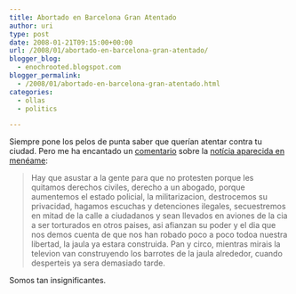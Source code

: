 ```yaml
---
title: Abortado en Barcelona Gran Atentado
author: uri
type: post
date: 2008-01-21T09:15:00+00:00
url: /2008/01/abortado-en-barcelona-gran-atentado/
blogger_blog:
  - enochrooted.blogspot.com
blogger_permalink:
  - /2008/01/abortado-en-barcelona-gran-atentado.html
categories:
  - ollas
  - politics

---
```

Siempre pone los pelos de punta saber que querían atentar contra tu ciudad. Pero me ha encantado un [comentario][1] sobre la [notícia aparecida en menéame][2]:

> Hay que asustar a la gente para que no protesten porque les quitamos derechos civiles, derecho a un abogado, porque aumentemos el estado policial, la militarizacion, destrocemos su privacidad, hagamos escuchas y detenciones ilegales, secuestremos en mitad de la calle a ciudadanos y sean llevados en aviones de la cia a ser torturados en otros paises, asi afianzan su poder y el dia que nos demos cuenta de que nos han robado poco a poco todoa nuestra libertad, la jaula ya estara construida. Pan y circo, mientras mirais la televion van construyendo los barrotes de la jaula alrededor, cuando desperteis ya sera demasiado tarde.

Somos tan insignificantes.

 [1]: http://meneame.net/story/abortado-barcelona-gran-atentado-qaeda#comment-26
 [2]: http://meneame.net/story/abortado-barcelona-gran-atentado-qaeda